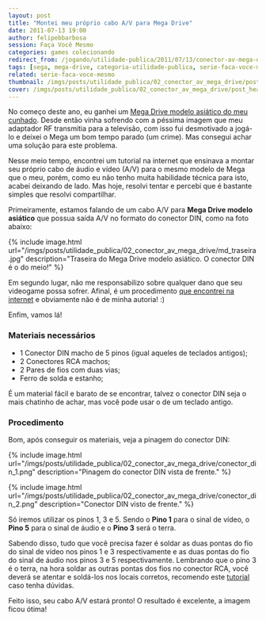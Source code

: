 ```yaml
---
layout: post
title: "Montei meu próprio cabo A/V para Mega Drive"
date: 2011-07-13 19:00
author: felipebbarbosa
session: Faça Você Mesmo
categories: games colecionando
redirect_from: /jogando/utilidade-publica/2011/07/13/conector-av-mega-drive.html
tags: [sega, mega-drive, categoria-utilidade-publica, serie-faca-voce-mesmo]
related: serie-faca-voce-mesmo
thumbnail: /imgs/posts/utilidade_publica/02_conector_av_mega_drive/post_thumbnail.jpg
cover: /imgs/posts/utilidade_publica/02_conector_av_mega_drive/post_header.jpg
---
```


No começo deste ano, eu ganhei um [Mega Drive modelo asiático do meu cunhado](/colecionando/colecao-pessoal/2011/01/08/aquisicao-mega-drive.html).
Desde então vinha sofrendo com a péssima imagem que meu adaptador RF transmitia para a televisão, com isso fui desmotivado a jogá-lo e deixei o Mega um bom tempo parado (um crime). Mas consegui achar uma solução para este problema.

<!--more-->

Nesse meio tempo, encontrei um tutorial na internet que ensinava a montar seu próprio cabo de áudio e vídeo (A/V) para o mesmo modelo de Mega que o meu, porém, como eu não tenho muita habilidade técnica para isto, acabei deixando de lado. Mas hoje, resolvi tentar e percebi que é bastante simples que resolvi compartilhar.

Primeiramente, estamos falando de um cabo A/V para **Mega Drive modelo asiático** que possua saída A/V no formato do conector DIN, como na foto abaixo:

{% include image.html
  url="/imgs/posts/utilidade_publica/02_conector_av_mega_drive/md_traseira.jpg"
  description="Traseira do Mega Drive modelo asiático. O conector DIN é o do meio!" %}

Em segundo lugar, não me responsabilizo sobre qualquer dano que seu videogame possa sofrer. Afinal, é um procedimento [que encontrei na internet](http://saturnoz.blogspot.com.br/2009/05/monte-um-cabo-av-para-seu-mega-drive.html) e obviamente não é de minha autoria! :)

Enfim, vamos lá!

### Materiais necessários

- 1 Conector DIN macho de 5 pinos (igual aqueles de teclados antigos);
- 2 Conectores RCA machos;
- 2 Pares de fios com duas vias;
- Ferro de solda e estanho;

É um material fácil e barato de se encontrar, talvez o conector DIN seja o mais chatinho de achar, mas você pode usar o de um teclado antigo.

### Procedimento

Bom, após conseguir os materiais, veja a pinagem do conector DIN:

{% include image.html
  url="/imgs/posts/utilidade_publica/02_conector_av_mega_drive/conector_din_1.png"
  description="Pinagem do conector DIN vista de frente." %}

{% include image.html
  url="/imgs/posts/utilidade_publica/02_conector_av_mega_drive/conector_din_2.png"
  description="Conector DIN visto de frente." %}

Só iremos utilizar os pinos 1, 3 e 5. Sendo o **Pino 1** para o sinal de vídeo, o **Pino 5** para o sinal de áudio e o **Pino 3** será o terra.

Sabendo disso, tudo que você precisa fazer é soldar as duas pontas do fio do sinal de vídeo nos pinos 1 e 3 respectivamente e as duas pontas do fio do sinal de áudio nos pinos 3 e 5 respectivamente. Lembrando que o pino 3 é o terra, na hora soldar as outras pontas dos fios no conector RCA, você deverá se atentar e soldá-los nos locais corretos, recomendo este [tutorial](https://pt.wikihow.com/Fazer-Cabos-RCA) caso tenha dúvidas.

Feito isso, seu cabo A/V estará pronto! O resultado é excelente, a imagem ficou ótima!

